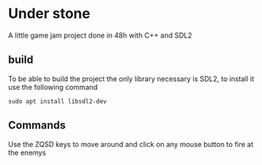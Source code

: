 # Under stone

A little game jam project done in 48h with C++ and SDL2

## build

To be able to build the project the only library necessary is SDL2, to install it use the following command

`sudo apt install libsdl2-dev`


## Commands

Use the ZQSD keys to move around and click on any mouse button to fire at the enemys
